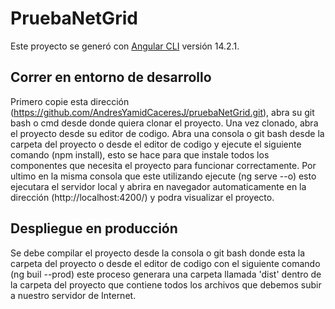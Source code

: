 # PruebaNetGrid

Este proyecto se generó con [Angular CLI](https://github.com/angular/angular-cli) versión 14.2.1.

## Correr en entorno de desarrollo

Primero copie esta dirección (https://github.com/AndresYamidCaceresJ/pruebaNetGrid.git),
abra su git bash o cmd desde donde quiera clonar el proyecto.
Una vez clonado, abra el proyecto desde su editor de codigo.
Abra una consola o git bash desde la carpeta del proyecto o desde el editor de codigo y ejecute el siguiente comando (npm install),
esto se hace para que instale todos los componentes que necesita el proyecto para funcionar correctamente.
Por ultimo en la misma consola que este utilizando ejecute (ng serve --o) esto ejecutara el servidor local y abrira en navegador automaticamente en la dirección (http://localhost:4200/) y podra visualizar el proyecto.

## Despliegue en producción

Se debe compilar el proyecto desde la consola o git bash donde esta la carpeta del proyecto o desde el editor de codigo con el siguiente comando (ng buil --prod) este proceso generara una carpeta llamada 'dist' dentro de la carpeta del proyecto que contiene todos los archivos que debemos subir a nuestro servidor de Internet.
